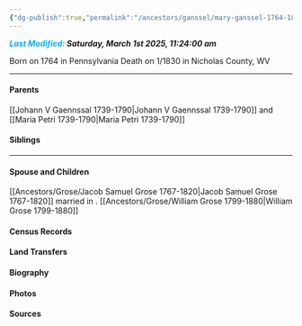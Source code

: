 ```yaml
---
{"dg-publish":true,"permalink":"/ancestors/ganssel/mary-ganssel-1764-1830/","tags":["Mary-Ganssel"]}
---
```


***<font color="#00b0f0">Last Modified:</font> Saturday, March 1st 2025, 11:24:00 am***

Born on  1764 in Pennsylvania
Death on 1/1830 in Nicholas County, WV
   
---
#### Parents

[[Johann V Gaennssal 1739-1790\|Johann V Gaennssal 1739-1790]] and [[Maria Petri 1739-1790\|Maria Petri 1739-1790]]
#### Siblings
<!-- Link to sibling -->

---
#### Spouse and Children
[[Ancestors/Grose/Jacob Samuel Grose 1767-1820\|Jacob Samuel Grose 1767-1820]] married <!-- link to date --> in <!-- link to place -->.
[[Ancestors/Grose/William Grose 1799-1880\|William Grose 1799-1880]]

#### Census Records

#### Land Transfers

#### Biography

#### Photos

#### Sources

